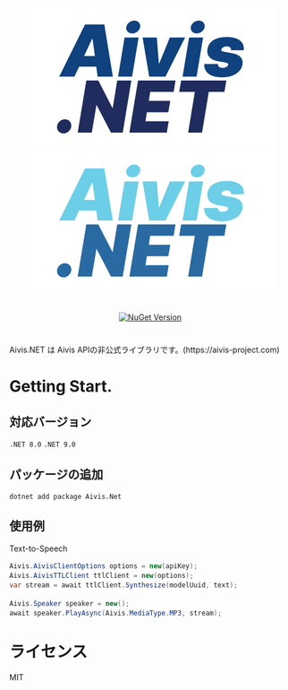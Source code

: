 <div align="center">

  ![Aivis.NET Logo](/docs/logo_dark.svg#gh-light-mode-only)
  ![Aivis.NET Logo](/docs/logo_light.svg#gh-dark-mode-only)

  <br/>

  <a href="https://www.nuget.org/packages/Aivis.Net">
    <img alt="NuGet Version" src="https://img.shields.io/nuget/v/Aivis.Net">
  </a>

  #

</div>
Aivis.NET は Aivis APIの非公式ライブラリです。(https://aivis-project.com)

# Getting Start.

## 対応バージョン
`.NET 8.0`
`.NET 9.0`

## パッケージの追加


``` 
dotnet add package Aivis.Net
```


## 使用例

Text-to-Speech
``` C#
Aivis.AivisClientOptions options = new(apiKey);
Aivis.AivisTTLClient ttlClient = new(options);
var stream = await ttlClient.Synthesize(modelUuid, text);

Aivis.Speaker speaker = new();
await speaker.PlayAsync(Aivis.MediaType.MP3, stream);
```

# ライセンス
MIT
